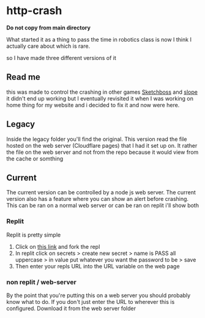 # http-crash
**Do not copy from main directory**

What started it as a thing to pass the time in robotics class is now I think I actually care about which is rare.

 so I have made three different versions of it
 
 ## Read me
 
 this was made to control the crashing in other games [Sketchboss](https://github.com/Awashcard0/Sketchboss) and [slope](https://github.com/Awashcard0/slope-test) it didn't end up working but I eventually revisited it when I was working on home thing for my website and i decided to fix it and now were here.

 ## Legacy

 Inside the legacy folder you'll find the original. This version read the file hosted on the web server (Cloudflare pages) that I had it set up on. It rather the file on the web server and not from the repo because it would view from the cache or somthing

 ## Current

 The current version can be controlled by a node js web server. The current version also has a feature where you can show an alert before crashing. This can be ran on a normal web server or can be ran on replit i'll show both

 ### Replit

 Replit is pretty simple

 1. Click on [this link](https://replit.com/@Awashcard0/Crash-controle) and fork the repl
 2. In replit click on secrets > create new secret > name is PASS all uppercase > in value put whatever you want the password to be > save
 3. Then enter your repls URL into the URL variable on the web page

 ### non replit / web-server

 By the point that you're putting this on a web server you should probably know what to do. If you don't just enter the URL to wherever this is configured. Download it from the web server folder